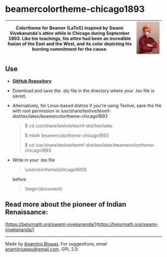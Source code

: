 # beamercolortheme-chicago1893

| Colortheme for Beamer (LaTeX) inspired by Swami Vivekananda's attire while in Chicago during September 1893. Like his teachings, his attire had been an incredible fusion of the East and the West, and its color depicting his burning commitment for the cause. | ![Swami Vivekananda](sv3.png) |
| --- | --- |

## Use
- [**GitHub Repository**](https://github.com/anamitro/beamercolortheme-chicago1893)
- Download and save the .sty file in the directory where your .tex file is saved,
- Alternatively, for Linux-based distros if you're using Texlive, save the file with root permission in /usr/share/texlive/texmf-dist/tex/latex/beamercolortheme-chicago1893
  
  > $ cd /usr/share/texlive/texmf-dist/tex/latex
  >
  > $ mkdir beamercolortheme-chicago1893
  >
  > $ cd /usr/share/texlive/texmf-dist/tex/latex/beamercolortheme-chicago1893
  
- Write in your .tex file
  
  > \usecolortheme{chicago1893}
  
  before

  > \begin{document}

## Read more about the pioneer of Indian Renaissance:
[https://belurmath.org/swami-vivekananda/](https://belurmath.org/swami-vivekananda/)

___________

Made by [Anamitro Biswas](https://anamitro.github.io). For suggestions, email anamitroappu@gmail.com. GPL 2.0.
